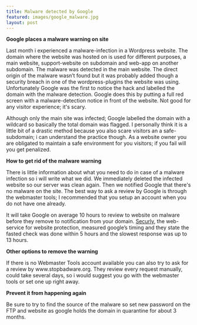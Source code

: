 ```yaml
---
title: Malware detected by Google
featured: images/google_malware.jpg
layout: post
---
```


<strong>Google places a malware warning on site</strong>
<p>Last month i experienced a malware-infection in a Wordpress website. The domain where the website was hosted on is used for different purposes, a main website, support-website on subdomain and web-app on another subdomain. The malware was detected in the main website. The direct origin of the malware wasn’t found but it was probably added though a security breach in one of the wordpress-plugins the website was using. Unfortunately Google was the first to notice the hack and labelled the domain with the malware detection. Google does this by putting a full red screen with a malware-detection notice in front of the website. Not good for any visitor experience; it's scary.</p>
<p>Although only the main site was infected; Google labelled the domain with a wildcard so basically the total domain was flagged. I personally think it is a little bit of a drastic method because you also scare visitors an a safe-subdomain; i can understand the practice though. As a website owner you are obligated to maintain a safe environment for you visitors; if you fail will you get penalized.</p>
<strong>How to get rid of the malware warning</strong>
<p>There is little information about what you need to do in case of a malware infection so i will write what we did. We immediately deleted the infected website so our server was clean again. Then we notified Google that there's no malware on the site. The best way to ask a review by Google is through the webmaster tools; I recommended that you setup an account when you do not have one already.</p>
<p>It will take Google on average 10 hours to review to website on malware before they remove to notification from your domain.  <a href="http://www.sucuri.net">Securly</a>, the web-service for website protection, measured google’s timing and they state the fasted check was done within 5 hours and the slowest response was up to 13 hours.</p>
<strong>Other options to remove the warning</strong>
<p>If there is no Webmaster Tools account available you can also try to ask for a review by www.stopbadware.org. They review every request manually, could take several days, so i would suggest you go with the webmaster tools or set one up right away.</p>
<strong>Prevent it from happening again</strong>
<p>Be sure to try to find the source of the malware so set new password on the FTP and website as google holds the domain in quarantine for about 3 months.</p>